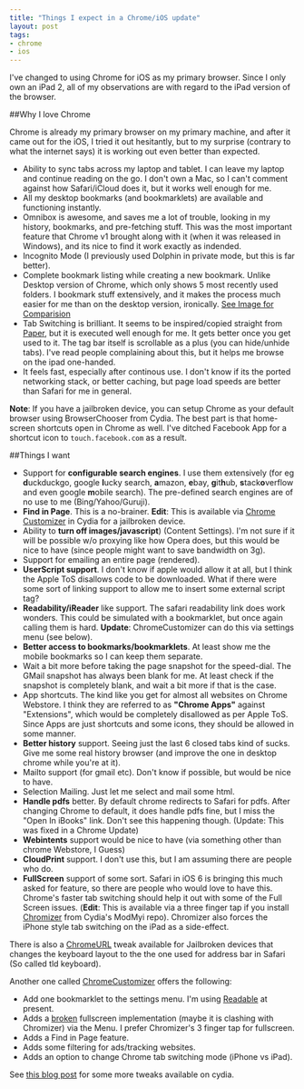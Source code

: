 ```yaml
---
title: "Things I expect in a Chrome/iOS update"
layout: post
tags: 
- chrome
- ios
---
```


I've changed to using Chrome for iOS as my primary browser. Since I only own an iPad 2, all of my observations are with regard to the iPad version of the browser.

##Why I love Chrome

Chrome is already my primary browser on my primary machine, and after it came out for the iOS, I tried it out hesitantly, but to my surprise (contrary to what the internet says) it is working out even better than expected.

- Ability to sync tabs across my laptop and tablet. I can leave my laptop and continue reading on the go. I don't own a Mac, so I can't comment against how Safari/iCloud does it, but it works well enough for me.
- All my desktop bookmarks (and bookmarklets) are available and functioning instantly.
- Omnibox is awesome, and saves me a lot of trouble, looking in my history, bookmarks, and pre-fetching stuff. This was the most important feature that Chrome v1 brought along with it (when it was released in Windows), and its nice to find it work exactly as indended.
- Incognito Mode (I previously used Dolphin in private mode, but this is far better).
- Complete bookmark listing while creating a new bookmark. Unlike Desktop version of Chrome, which only shows 5 most recently used folders. I bookmark stuff extensively, and it makes the process much easier for me than on the desktop version, ironically. [See Image for Comparision](/img/bookmark_compare.png)
- Tab Switching is brilliant. It seems to be inspired/copied straight from [Paper](http://itunes.apple.com/us/app/paper-by-fiftythree/id506003812?mt=8), but it is executed well enough for me. It gets better once you get used to it. The tag bar itself is scrollable as a plus (you can hide/unhide tabs). I've read people complaining about this, but it helps me browse on the ipad one-handed.
- It feels fast, especially after continous use. I don't know if its the ported networking stack, or better caching, but page load speeds are better than Safari for me in general.

**Note**: If you have a jailbroken device, you can setup Chrome as your default browser using BrowserChooser from Cydia. The best part is that home-screen shortcuts open in Chrome as well.  I've ditched Facebook App for a shortcut icon to `touch.facebook.com` as a result.

##Things I want

- Support for **configurable search engines**. I use them extensively (for eg **d**uckduckgo, google **l**ucky search, **a**mazon, **e**bay, **g**it**h**ub, **s**tack**o**verflow and even google **m**obile search). The pre-defined search engines are of no use to me (Bing/Yahoo/Guruji).
- **Find in Page**. This is a no-brainer. **Edit**: This is available via [Chrome Customizer](http://www.addictivetips.com/ios/great-cydia-tweaks-for-chrome-iphone-ipad/) in Cydia for a jailbroken device.
- Ability to **turn off images/javascript**) (Content Settings). I'm not sure if it will be possible w/o proxying like how Opera does, but this would be nice to have (since people might want to save bandwidth on 3g).
- Support for emailing an entire page (rendered).
- **UserScript support**. I don't know if apple would allow it at all, but I think the Apple ToS disallows code to be downloaded. What if there were some sort of linking support to allow me to insert some external script tag? 
- **Readability/iReader** like support. The safari readability link does work wonders. This could be simulated with a bookmarklet, but once again calling them is hard. **Update**: ChromeCustomizer can do this via settings menu (see below).
- **Better access to bookmarks/bookmarklets**. At least show me the mobile bookmarks so I can keep them separate.
- Wait a bit more before taking the page snapshot for the speed-dial. The GMail snapshot has always been blank for me. At least check if the snapshot is completely blank, and wait a bit more if that is the case.
- App shortcuts. The kind like you get for almost all websites on Chrome Webstore. I think they are referred to as **"Chrome Apps"** against "Extensions", which would be completely disallowed as per Apple ToS. Since Apps are just shortcuts and some icons, they should be allowed in some manner.
- **Better history** support. Seeing just the last 6 closed tabs kind of sucks. Give me some real history browser (and improve the one in desktop chrome while you're at it).
- Mailto support (for gmail etc). Don't know if possible, but would be nice to have.
- Selection Mailing. Just let me select and mail some html.
- **Handle pdfs** better. By default chrome redirects to Safari for pdfs. After changing Chrome to default, it does handle pdfs fine, but I miss the "Open In iBooks" link. Don't see this happening though. (Update: This was fixed in a Chrome Update)
- **Webintents** support would be nice to have (via something other than chrome Webstore, I Guess)
- **CloudPrint** support. I don't use this, but I am assuming there are people who do.
- **FullScreen** support of some sort. Safari in iOS 6 is bringing this much asked for feature, so there are people who would love to have this. Chrome's faster tab switching should help it out with some of the Full Screen issues. (**Edit**: This is available via a three finger tap if you install [Chromizer](http://www.idownloadblog.com/2012/07/01/chromizer/) from Cydia's ModMyi repo). Chromizer also forces the iPhone style tab switching on the iPad as a side-effect.

There is also a [ChromeURL](http://www.idownloadblog.com/2012/07/01/chromeurl/) tweak available for Jailbroken devices that changes the keyboard layout to the the one used for address bar in Safari (So called tld keyboard). 

Another one called [ChromeCustomizer](http://modmyi.com/content/8108-chromecustomization-adds-some-new-stuff-google-chrome.html) offers the following:

- Add one bookmarklet to the settings menu. I'm using [Readable](http://readable.tastefulwords.com/) at present.
- Adds a [broken](https://github.com/rpetrich/ChromeCustomizer/issues/1) fullscreen implementation (maybe it is clashing with Chromizer) via the Menu. I prefer Chromizer's 3 finger tap for fullscreen.
- Adds a Find in Page feature.
- Adds some filtering for ads/tracking websites.
- Adds an option to change Chrome tab switching mode (iPhone vs iPad).

See [this blog post](http://www.addictivetips.com/ios/great-cydia-tweaks-for-chrome-iphone-ipad/) for some more tweaks available on cydia.
